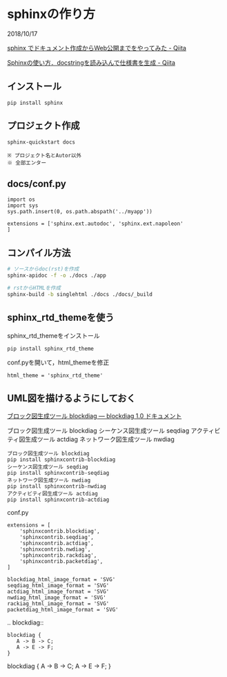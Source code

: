 
# sphinxの作り方
2018/10/17


[sphinx でドキュメント作成からWeb公開までをやってみた - Qiita](https://qiita.com/kinpira/items/505bccacb2fba89c0ff0)

[Sphinxの使い方．docstringを読み込んで仕様書を生成 - Qiita](https://qiita.com/futakuchi0117/items/4d3997c1ca1323259844)

## インストール
```
pip install sphinx
```

## プロジェクト作成
```
sphinx-quickstart docs

※ プロジェクト名とAutor以外
※ 全部エンター
```

## docs/conf.py
```
import os
import sys
sys.path.insert(0, os.path.abspath('../myapp'))

extensions = ['sphinx.ext.autodoc', 'sphinx.ext.napoleon'
]
```

## コンパイル方法

```bash
# ソースからdoc(rst)を作成
sphinx-apidoc -f -o ./docs ./app

# rstからHTMLを作成
sphinx-build -b singlehtml ./docs ./docs/_build
```

## sphinx_rtd_themeを使う
sphinx_rtd_themeをインストール
```
pip install sphinx_rtd_theme
```
conf.pyを開いて，html_themeを修正
```
html_theme = 'sphinx_rtd_theme'
```

## UML図を描けるようにしておく

[ブロック図生成ツール blockdiag — blockdiag 1.0 ドキュメント](http://blockdiag.com/ja/index.html)

ブロック図生成ツール blockdiag
シーケンス図生成ツール seqdiag
アクティビティ図生成ツール actdiag
ネットワーク図生成ツール nwdiag


```
ブロック図生成ツール blockdiag
pip install sphinxcontrib-blockdiag 
シーケンス図生成ツール seqdiag
pip install sphinxcontrib-seqdiag
ネットワーク図生成ツール nwdiag
pip install sphinxcontrib-nwdiag
アクティビティ図生成ツール actdiag
pip install sphinxcontrib-actdiag 
```

conf.py
```
extensions = [
    'sphinxcontrib.blockdiag',
    'sphinxcontrib.seqdiag',
    'sphinxcontrib.actdiag',
    'sphinxcontrib.nwdiag',
    'sphinxcontrib.rackdiag',
    'sphinxcontrib.packetdiag',
]

blockdiag_html_image_format = 'SVG'
seqdiag_html_image_format = 'SVG'
actdiag_html_image_format = 'SVG'
nwdiag_html_image_format = 'SVG'
rackiag_html_image_format = 'SVG'
packetdiag_html_image_format = 'SVG'
```


.. blockdiag::

    blockdiag {
       A -> B -> C;
       A -> E -> F;
    }

blockdiag {
   A -> B -> C;
   A -> E -> F;
}